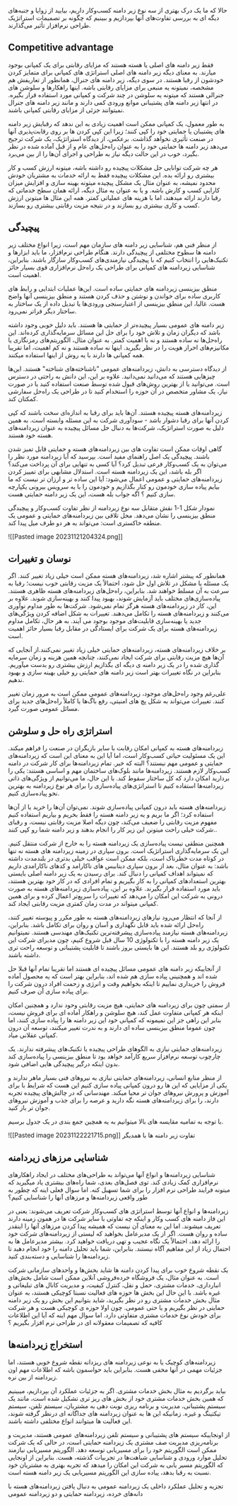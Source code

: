 حالا که ما یک درک بهتری از سه نوع زیر دامنه کسب‌وکار داریم، بیایید از زوایا و جنبه‌های دیگه ای به بررسی تفاوت‌های آنها بپردازیم و ببینیم که چگونه بر تصمیمات استراتژیک طراحی نرم‌افزار تأثیر می‌گذارند.

## Competitive advantage

فقط زیر دامنه های اصلی یا هسته هستند که مزایای رقابتی برای یک کمپانی بوجود میارند. به معنای دیگه زیر دامنه های اصلی استراتژی های کمپانی برای متمایز کردن خودشون از رقبا هستند. 
در سوی دیگه، زیر دامنه های جنرال، همانطور از تعاریفش هم مشخصه، نمیتونه یه منبعی برای مزایای رقابتی باشه. اینها راهکارها و سلوشن های جنرالی هستند که میتونه یه سلوشن در چند شرکت و کمپانی مورد استفاده قرار بگیره. 
در انتها زیر دامنه های پشتیبانی موانع ورودی کمی دارند و مانند زیر دامنه های جنرال نمیتوانند جزئی از مزایای رقابتی کمپانی باشند. 

به طور معمول، یک کمپانی ممکن است اهمیت زیادی به این ندهد که رقبایش زیر دامنه های پشتیبان یا حمایتی خود را کپی کنند؛ زیرا این کپی کردن ها بر روی رقابت‌پذیری آنها در صنعت تأثیری نخواهد گذاشت. برعکس، از دیدگاه استراتژیک، یک شرکت ترجیح می‌دهد زیر دامنه ها حمایتی خود را به عنوان راه‌حل‌های عام و از قبل آماده‌ شده در نظر بگیرد، خوب در این حالت دیگه نیاز به طراحی و اجرای آن‌ها را از بین می‌برد. 

هر چه شرکت توانایی حل مشکلات پیچیده رو داشته باشه، میتونه ارزش کسب و کار بیشتری رو ارائه بده. این مشکلات پیچیده فقط به ارائه خدمات به مشتریان خودش محدود نمیشه، به عنوان مثال یک مشکل پیچیده میتونه بهینه سازی و افزایش میزان کارایی کسب و کارش باشه. و یا به عنوان یه مثال دیگه، ارائه همان سطح خدماتی که رقبا دارند ارائه میدهند، اما با هزینه های عملیاتی کمتر. همه این مثال ها میتونن ارزش کسب و کاری بیشتری رو بسازند و در نتیجه مزیت رقابتی بیشتری رو بسازند.

## پیچیدگی

از منظر فنی هم، شناسایی زیر دامنه های سازمان مهم است، زیرا انواع مختلف زیر دامنه ها سطوح مختلفی از پیچیدگی دارند. هنگام طراحی نرم‌افزار، ما باید ابزارها و تکنیک‌هایی را انتخاب کنیم که با پیچیدگی نیازمندی‌های کسب‌وکار سازگار باشند. بنابراین، شناسایی زیردامنه های کمپانی برای طراحی یک راه‌حل نرم‌افزاری قوی بسیار حائز اهمیت است.

منطق بیزینسی زیردامنه های حمایتی ساده است. این‌ها عملیات ابتدایی و رابط های کاربری ساده برای خواندن و نوشتن و حذف کردن هستند و منطق بیزینسی آنها واضح هست. غالبا، این منطق بیزینسی از اعتبارسنجی ورودی‌ها یا تبدیل داده از یک ساختار به ساختار دیگر فراتر نمی‌رود.

زیر دامنه های عمومی بسیار پیچیده‌تر از حمایتی ها هستند. باید دلیل خوبی وجود داشته باشد که دیگران زمان و تلاش خود را برای حل این مسائل سرمایه‌گذاری کرده‌اند. این راه‌حل‌ها نه ساده هستند و نه با اهمیت کمتر. به عنوان مثال، الگوریتم‌های رمزنگاری یا مکانیزم‌های احراز هویت را در نظر بگیرید. اینها نه ساده هستند و نه کم اهمیت، اما تقریبا همه کمپانی ها دارند با یه روش از اینها استفاده میکنند.

از دیدگاه دسترسی به دانش، زیردامنه‌های عمومی "ناشناخته‌های شناخته" هستند. این‌ها چیزهایی هستند که می‌دانید نمی‌دانید. علاوه بر این، این دانش به راحتی در دسترس است. می‌توانید یا از بهترین روش‌های قبول شده توسط صنعت استفاده کنید یا در صورت نیاز، یک مشاور متخصص در آن حوزه را استخدام کنید تا در طراحی یک راه‌حل سفارشی کمکتان کند.

زیردامنه‌های هسته پیچیده هستند. آن‌ها باید برای رقبا به اندازه‌ای سخت باشند که کپی کردن آنها برای رقبا دشوار باشد - سودآوری شرکت به این مسئله وابسته است. به همین دلیل به صورت استراتژیک، شرکت‌ها به دنبال حل مسائل پیچیده به عنوان زیردامنه‌های هسته خود هستند.

گاهی اوقات ممکن است تفاوت های بین زیردامنه‌های هسته و حمایتی قابل تمیز شدن باشند. پیچیدگی یک اصل راهنمای مفید است. بپرسید که آیا زیردامنه مورد نظر را می‌توان به یک کسب‌وکار فرعی تبدیل کرد؟ آیا کسی به تنهایی برای آن پرداخت می‌کند؟ اگر بله باشد، این یک زیردامنه هسته است. استدلال مشابهی برای تمییز کردن زیردامنه‌های حمایتی و عمومی اعمال می‌شود: آیا این ساده تر و ارزان تر نیست که ما بیایم پیاده سازی خودمون رو کنار بگذازیم و خودمون را با یه سرویس بیرونی یکپارچه سازی کنیم ؟ اگه جواب بله هست، این یک زیر دامنه حمایتی هست.

نمودار شکل 1-1 نقش متقابل سه نوع زیردامنه از نظر تفاوت کسب‌وکار و پیچیدگی منطق بیزینسی را نشان می‌دهد. محل تلاقی بین زیردامنه‌های حمایتی و عمومی یک منطقه خاکستری است: می‌تواند به هر دو طرف میل پیدا کند.


![[Pasted image 20231121204324.png]]

## نوسان و تغییرات

همانطور که پیشتر اشاره شد، زیردامنه‌های هسته ممکن است خیلی زیاد تغییر کنند. اگر یک مسئله یا مشکل در تلاش اول حل شود، احتمالاً یک مزیت رقابتی خوب نیست؛ رقبا به سرعت به آن مسلط خواهند شد. بنابراین، راه‌حل‌های زیردامنه‌های هسته ظاهری هستند. پیاده‌سازی‌های مختلف باید آزمایش شوند، بهبود پیدا کنند و بهینه‌سازی شوند. علاوه بر این، کار در زیردامنه‌های هسته هرگز تمام نمی‌شود. شرکت‌ها به طور مداوم نوآوری می‌کنند و زیردامنه‌های هسته را تکامل می‌دهند. تغییرات به شکل اضافه کردن ویژگی‌های جدید یا بهینه‌سازی قابلیت‌های موجود بوجود می آیند. به هر حال، تکامل مداوم زیردامنه‌های هسته برای یک شرکت برای ایستادگی در مقابل رقبا بسیار حائز اهمیت است.


بر خلاف زیردامنه‌های هسته، زیردامنه‌های حمایتی خیلی زیاد تغییر نمی‌کنند.از آنجایی که آن‌ها هیچ مزیت رقابتی برای شرکت ایجاد نمی‌کنند، چنانچه همین هزینه و زمان سرمایه گذاری شده را در یک زیر دامنه ی دیگه ای بگذازیم ارزش بیشتری رو بدست میآوریم. بنابراین در نگاه تغییرات بهتر است زیر دامنه های حمایتی رو خیلی بهینه سازی و بهبود ندهیم.

علی‌رغم وجود راه‌حل‌های موجود، زیردامنه‌های عمومی ممکن است به مرور زمان تغییر کنند. تغییرات می‌تواند به شکل پچ های امنیتی، رفع باگ‌ها یا کاملاً راه‌حل‌های جدید برای مسائل عمومی صورت گیرد.


## استراتژی راه حل و سلوشن

زیردامنه‌های هسته به کمپانی امکان رقابت با سایر بازیگران در صنعت را فراهم میکند. این یک مسئولیت حیاتی کسب‌وکار است، اما آیا این به معنای این است که زیردامنه‌های حمایتی و عمومی مهم نیستند؟ البته که خیر. 
تمام زیردامنه‌ها برای کار شرکت در دامنه کسب‌وکار لازم هستند. زیردامنه‌ها مانند بلوک‌های ساختمان مهم و اساسی هستند: یکی را بردارید امکان دارد که کل ساختار سقوط کند. با این حال، ما می‌توانیم از ویژگی‌های ذاتی زیردامنه‌ها استفاده کنیم تا استراتژی‌های پیاده‌سازی را برای هر نوع زیردامنه به بهترین نحو پیاده‌سازی کنیم.

زیردامنه‌های هسته باید درون کمپانی پیاده‌سازی شوند. نمی‌توان آن‌ها را خرید یا از آن‌ها استفاده کرد؛ اگر ما بریم و یه زیر دامنه هسته را فقط بخریم و بیاریم استفاده کنیم مفهوم مزیت رقابتی را ضعیف می‌کند، چون دیگه اصلا مزیت رقابتی نیست، و رقبای شرکت خیلی راحت میتونن این زیر کار را انجام بدهند و زیر دامنه شما رو کپی کنند..

همچنین منطقی نیست پیاده‌سازی یک زیردامنه هسته را به خارج از شرکت منتقل کنیم. این یک سرمایه‌گذاری استراتژیک است. برون سپاری در زمینه زیردامنه های هسته نه تنها در کوتاه مدت خطرناک است، بلکه ممکن است عواقب خیلی بدتری در بلندمدت داشته باشد: به عنوان مثال، بعد از برون سپاری دیتابیس های ناکارامد و کدهای ناکارامدی داریم که نمیتواند اهداف کمپانی را دنبال کند. برای رسیدن به یک زیر دامنه اصلی بایستی بهترین استعدادهای کمپانی را به کار بگیریم و تمام افرادی که در کار خود بهترین هستند، باید مورد استفاده قرار بگیرند.
علاوه بر این، پیاده‌سازی زیردامنه‌های هسته به صورت درونی به شرکت این امکان را می‌دهد که تغییرات را سریع‌تر اعمال کرده و برای همین کمپانی میتواند در مدت زمان کمتری مزیت رقابتی ایجاد کند.

از آنجا که انتظار می‌رود نیازهای زیردامنه‌های هسته به طور مکرر و پیوسته تغییر کنند، راه‌حل ارائه شده باید قابل نگهداری و آسان و روان برای تکامل باشد. بنابراین، زیردامنه‌های هسته نیازمند پیاده‌سازی پیشرفته‌ترین تکنیک‌های مهندسی هستند.
نمیتوانیم یک زیر دامنه هسته را با تکنولوژی 10 سال قبل شروع کنیم، چون مدیرای شرکت این تکنولوژی رو بلد هستند. این ها بایستی بروز باشند تا قابلیت پشتیبانی و توسعه راحت تری داشته باشند.

از آنجاییکه زیر دامنه های عمومی مسائل پیچیده ای هستند اما تقریبا تمام آنها قبلا حل شده اند و همچنینی پیاده سازی هم شده اند، بنابراین بهتر است که یه محصول آماده فروش را خریداری نماییم تا اینکه بخواهیم وقت و انرژی و زحمت افراد درون شرکت را برای پیاده سازی آن صرف کنیم.

از سمتی چون برای زیردامنه های حمایتی، هیچ مزیت رقابتی وحود ندارد و همچنین امکان اینکه هر کمپانی متفاوت عمل کند، هیچ سلوشن و راهکار آماده ای برای فروش نیست، بنابر این راهی جز این نمیمونه که کمپانی خود این زیر دامنه ها را پیاده سازی کنند، اما چون عموما منطق بیزینسی ساده ای دارند و به ندرت تغییر میکنند، توسعه آن درون کمپانی عقلانی میاد.

زیردامنه‌های حمایتی نیازی به الگوهای طراحی پیچیده یا تکنیک‌های پیشرفته ندارند. یک چارچوب توسعه نرم‌افزار سریع کارآمد خواهد بود تا منطق بیزینسی را پیاده‌سازی کند بدون اینکه درگیر پیچیدگی هایی اضافی شود.

از منظر منابع انسانی، زیردامنه‌های حمایتی نیازی به نیروهای فنی بسیار ماهر ندارند و یکی از مزایایی که این ها رو درون کمپانی پیاده سازی کنیم این هست که شرایط با برای آموزش و پرورش نیروهای جوان تر محیا میکند. مهندسانی که در چالش‌های پیچیده تجربه دارند، را برای زیردامنه‌های هسته نگه دارید و عرصه را برای جذب و آموزش نیروهای جوان تر باز کنید.

با توجه به تمامیه مقایسه های بالا میتوانیم به یه همچین جمع بندی در یک جدول برسیم.

![[Pasted image 20231122221715.png]]
تفاوت زیر دامنه ها با همدیگر


## شناسایی مرزهای زیردامنه

شناسایی زیردامنه‌ها و انواع آنها می‌تواند به طراحی‌های مختلف در ایجاد راهکارهای نرم‌افزاری کمک زیادی کند. توی فصل‌های بعدی، شما راه‌های بیشتری یاد میگیرید که میتونه فرایند طراحی نرم افزار را برای شما تسهیل کنه. اما سوال فعلی اینه که چطور به طور واقعی زیردامنه‌ها و مرزهای آنها را شناسایی کنیم؟

زیردامنه‌ها و انواع آنها توسط استراتژی های کسب‌وکار شرکت تعریف می‌شوند: 
یعنی در این فاز دامنه های کسب وکار و اینکه چه تفاوتی با سایر شرکت ها در همون زمینه دارند تعریف میشوند. اما این به معنای آن نیست که همیشه پیدا کردن مرزهای آنها را اینقدر ساده و روان هست. اگر از یک مدیرعامل بخواهید که لیستی از زیردامنه‌های شرکت خود را ارائه دهد، احتمالاً یک نگاه عجیب و تهی دریافت خواهید کرد. بیشتر مدیرعامل ها به احتمال زیاد از این مفاهیم آگاه نیستند. بنابراین، شما باید تحلیل دامنه را خود انجام دهید تا زیردامنه‌ها را شناسایی و دسته‌بندی کنید.

یک نقطه شروع خوب برای پیدا کردن دامنه ها شاید بخش‌ها و واحدهای سازمانی شرکت است. به عنوان مثال، یک فروشگاه خرده‌فروشی آنلاین ممکن است شامل بخش‌های انبارداری، خدمات مشتری، حمل و نقل، کنترل کیفیت، و مدیریت  کانال های تبلیغاتی و غیره باشد.
با این حال این بخش ها حوزه های فعالیت نسبتا کوچیکی هستند، به عنوان مثال بخش خدمات مشتری رو در نظر بگیرید، شاید بتوانیم این بخش رو یک زیر دامنه حمایتی در نظر بگیریم و یا حتی عمومی.
چون اولا حوزه ی کوچیکی هست و هر شرکت برای خودش نوع خدمات مشتری متفاوتی دارد. اما سوال مهم اینه که آیا این اطلاعات کافیه که تصمیمات معقولانه ای  در طراحی نرم افزار بگیریم ؟



## استخراج زیردامنه‌ها

زیردامنه‌های کوچیک یا به نوعی زیردامنه های ریزدانه نقطه شروع خوبی هستند، اما جزئیات مهمی در آنها مخفی هست. بنابراین باید حواسمون باشه که اطلاعات مهم اون زیردامنه از بین نره.

بیاید برگردیم به مثال بخش خدمات مشتری. اگر به جزئیات عملکرد آن بپردازیم، میبینیم که همین بخش خدمات مشتری خود از بخش های ریز تری تشکیل شده است، مانند یک سیستم پشتیبانی، مدیریت و برنامه ریزی نوبت دهی به مشتریان، سیستم تلفن، سیستم تیکتینگ و غیره. زمانیکه این ها به عنوان زیردامنه های جداگانه ای درنظر گرفته شوند، این فعالیت ها میتوانند انواع مختلفی داشته باشند.

از اونجاییکه سیستم های پشتیبانی و سیستم تلفن زیردامنه‌های عمومی هستند، مدیریت و برنامه‌ریزی مدیریت صف مشتری یک زیردامنه حمایتی است، در حالی که یک شرکت ممکن است الگوریتم خود را برای مسیریابی توسعه دهد. الگوریتم مسیریابی نیازمند تحلیل موارد ورودی و شناسایی شباهت‌ها در تجربیات گذشته،  هست. بنابراین از اونجایی که الگوریتم مسیر یابی به شرکت این امکان را میدهد که تجربه بهتری به مشتریان خود نسبت به رقبا بدهد، پیاده سازی این الگوریتم مسیریابی یک زیر دامنه هسته است.



تجزیه و تحلیل عملکرد داخلی یک زیردامنه عمومی به دنبال یافتن زیردامنه‌های هسته با دانه‌های خرده، زیردامنه حمایتی و دو زیردامنه عمومی












































